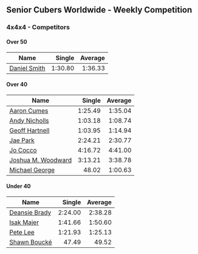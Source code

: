 ## Senior Cubers Worldwide - Weekly Competition
### 4x4x4 - Competitors

#### Over 50

| Name | Single | Average |
| -- | --: | --: |
| [Daniel Smith](../persons/daniel_smith.md) | 1:30.80 | 1:36.33 |

#### Over 40

| Name | Single | Average |
| -- | --: | --: |
| [Aaron Cumes](../persons/aaron_cumes.md) | 1:25.49 | 1:35.04 |
| [Andy Nicholls](../persons/andy_nicholls.md) | 1:03.18 | 1:08.74 |
| [Geoff Hartnell](../persons/geoff_hartnell.md) | 1:03.95 | 1:14.94 |
| [Jae Park](../persons/jae_park.md) | 2:24.21 | 2:30.77 |
| [Jo Cocco](../persons/jo_cocco.md) | 4:16.72 | 4:41.00 |
| [Joshua M. Woodward](../persons/joshua_m._woodward.md) | 3:13.21 | 3:38.78 |
| [Michael George](../persons/michael_george.md) | 48.02 | 1:00.63 |

#### Under 40

| Name | Single | Average |
| -- | --: | --: |
| [Deansie Brady](../persons/deansie_brady.md) | 2:24.00 | 2:38.28 |
| [Isak Majer](../persons/isak_majer.md) | 1:41.66 | 1:50.60 |
| [Pete Lee](../persons/pete_lee.md) | 1:21.93 | 1:25.13 |
| [Shawn Boucké](../persons/shawn_boucke.md) | 47.49 | 49.52 |


<!-- Global site tag (gtag.js) - Google Analytics -->
<script async src="https://www.googletagmanager.com/gtag/js?id=UA-86348435-3"></script>
<script>window.dataLayer = window.dataLayer || []; function gtag() {dataLayer.push(arguments);} gtag('js', new Date()); gtag('config', 'UA-86348435-3');</script>
